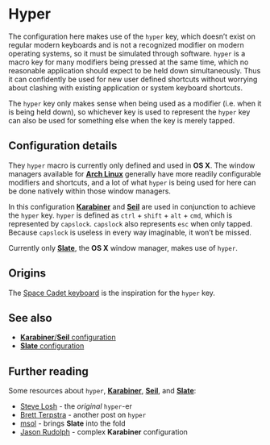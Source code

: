 Hyper
=====
The configuration here makes use of the `hyper` key, which doesn’t exist on
regular modern keyboards and is not a recognized modifier on modern operating
systems, so it must be simulated through software. `hyper` is a macro key for
many modifiers being pressed at the same time, which no reasonable application
should expect to be held down simultaneously. Thus it can confidently be used
for new user defined shortcuts without worrying about clashing with existing
application or system keyboard shortcuts.

The `hyper` key only makes sense when being used as a modifier (i.e. when it is
being held down), so whichever key is used to represent the `hyper` key can also
be used for something else when the key is merely tapped.


Configuration details
---------------------
They `hyper` macro is currently only defined and used in __OS X__. The window
managers available for __[Arch Linux]__ generally have more readily configurable
modifiers and shortcuts, and a lot of what `hyper` is being used for here can be
done natively within those window managers.

In this configuration __[Karabiner]__ and __[Seil]__ are used in conjunction to
achieve the `hyper` key. `hyper` is defined as `ctrl` + `shift` + `alt` + `cmd`,
which is represented by `capslock`. `capslock` also represents `esc` when only
tapped.  Because `capslock` is useless in every way imaginable, it won’t be
missed.

Currently only __[Slate]__, the __OS X__ window manager, makes use of `hyper`.


Origins
-------
The [Space Cadet keyboard] is the inspiration for the `hyper` key.


See also
--------
- [__Karabiner__/__Seil__ configuration][Karabiner/Seil configuration]
- [__Slate__ configuration][Slate configuration]

Further reading
---------------
Some resources about `hyper`, __[Karabiner]__, __[Seil]__, and __[Slate]__:

- [Steve Losh][Steve Losh Hyper]          - the _original_ `hyper`-er
- [Brett Terpstra][Brett Terpstra Hyper]  - another post on `hyper`
- [msol][msol Hyper]                      - brings __Slate__ into the fold
- [Jason Rudolph][Jason Rudolph Hyper]    - complex __Karabiner__ configuration



[Arch Linux]: https://www.archlinux.org/ "Arch Linux"
[Karabiner]: https://pqrs.org/osx/karabiner/ "Karabiner"
[Seil]: https://pqrs.org/osx/karabiner/seil.html "Seil"
[Slate]: https://github.com/jigish/slate "Slate"

[Karabiner/Seil configuration]: ../config.d/karabiner/
    "Karabiner/Seil configuration"
[Slate configuration]: ../config.d/slate/ "Slate configuration"

[Steve Losh Hyper]: http://stevelosh.com/blog/2012/10/a-modern-space-cadet/
    "Steve Losh - A Modern Space Cadet"
[Brett Terpstra Hyper]: http://brettterpstra.com/2012/12/08/a-useful-caps-lock-key/
    "Brett Terpstra - A Useful Caps Lock Key"
[msol Hyper]: http://msol.io/blog/tech/2014/03/10/work-more-efficiently-on-your-mac-for-developers/
    "msol - Work more efficiently on your Mac (for developers)"
[Jason Rudolph Hyper]: https://github.com/jasonrudolph/keyboard
    "Jason Rudolph - Karabiner configuration"
[Space Cadet Keyboard]: http://world.std.com/~jdostale/kbd/SpaceCadet.html
    "Space Cadet Keyboard"
